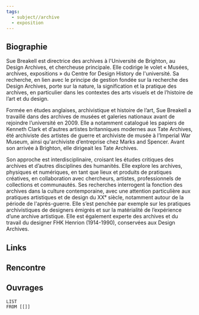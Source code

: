 ```yaml
---
tags:
  - subject//archive
  - exposition
---
```

## Biographie

Sue Breakell est directrice des archives à l'Université de Brighton, au Design Archives, et chercheuse principale. Elle codirige le volet « Musées, archives, expositions » du Centre for Design History de l'université. Sa recherche, en lien avec le principe de gestion fondée sur la recherche des Design Archives, porte sur la nature, la signification et la pratique des archives, en particulier dans les contextes des arts visuels et de l’histoire de l’art et du design.

Formée en études anglaises, archivistique et histoire de l’art, Sue Breakell a travaillé dans des archives de musées et galeries nationaux avant de rejoindre l’université en 2009. Elle a notamment catalogué les papiers de Kenneth Clark et d’autres artistes britanniques modernes aux Tate Archives, été archiviste des artistes de guerre et archiviste de musée à l’Imperial War Museum, ainsi qu'archiviste d’entreprise chez Marks and Spencer. Avant son arrivée à Brighton, elle dirigeait les Tate Archives.

Son approche est interdisciplinaire, croisant les études critiques des archives et d’autres disciplines des humanités. Elle explore les archives, physiques et numériques, en tant que lieux et produits de pratiques créatives, en collaboration avec chercheurs, artistes, professionnels de collections et communautés. Ses recherches interrogent la fonction des archives dans la culture contemporaine, avec une attention particulière aux pratiques artistiques et de design du XXᵉ siècle, notamment autour de la période de l'après-guerre. Elle s’est penchée par exemple sur les pratiques archivistiques de designers émigrés et sur la matérialité de l’expérience d’une archive artistique. Elle est également experte des archives et du travail du designer FHK Henrion (1914-1990), conservées aux Design Archives.
## Links

## Rencontre

## Ouvrages 

```dataview 
LIST
FROM [[]]
```

